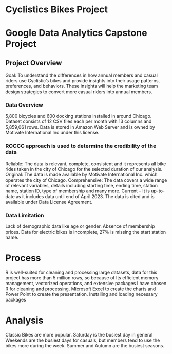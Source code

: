 # Cyclistics Bikes Project
# **Google Data Analytics Capstone Project**

## **Project Overview**

Goal: To understand the differences in how annual members and casual riders use Cyclistic’s bikes and provide insights into their usage patterns, preferences, and behaviors. These insights will help the marketing team design strategies to convert more casual riders into annual members.

### **Data Overview**

5,800 bicycles and 600 docking stations installed in around Chicago.
Dataset consists of 12 CSV files each per month with 13 columns and 5,859,061 rows.
Data is stored in Amazon Web Server and is owned by Motivate International Inc under this license.

### ROCCC approach is used to determine the credibility of the data

Reliable: The data is relevant, complete, consistent and it represents all bike rides taken in the city of Chicago for the selected duration of our analysis.
Original: The data is made available by Motivate International Inc. which operates the city of Chicago.
Comprehensive: The data covers a wide range of relevant variables, details including starting time, ending time, station name, station ID, type of membership and many more.
Current – It is up-to-date as it includes data until end of April 2023. The data is cited and is available under Data License Agreement.

### **Data Limitation**
Lack of demographic data like age or gender.
Absence of membership prices.
Data for electric bikes is incomplete, 27% is missing the start station name.

# **Process**
R is well-suited for cleaning and processing large datasets, data for this project has more than 5 million rows, so because of Its efficient memory management, vectorized operations, and extensive packages I have chosen R for cleaning and processing. Microsoft Excel to create the charts and Power Point to create the presentation.
Installing and loading necessary packages

# **Analysis**

Classic Bikes are more popular.
Saturday is the busiest day in general
Weekends are the busiest days for casuals, but members tend to use the bikes more during the week.
Summer and Autumn are the busiest seasons.
